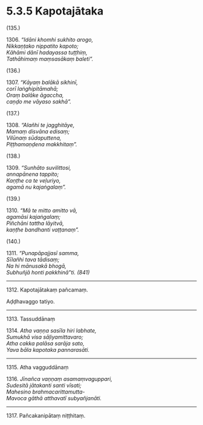 

# 5.3.5 Kapotajātaka




(135.)

1306\. _“Idāni khomhi sukhito arogo,_  
_Nikkaṇṭako nippatito kapoto;_  
_Kāhāmi dānī hadayassa tuṭṭhiṃ,_  
_Tathāhimaṃ maṃsasākaṃ baleti”._  


(136.)

1307\. _“Kāyaṃ balākā sikhinī,_  
_corī laṅghipitāmahā;_  
_Oraṃ balāke āgaccha,_  
_caṇḍo me vāyaso sakhā”._  


(137.)

1308\. _“Alañhi te jagghitāye,_  
_Mamaṃ disvāna edisaṃ;_  
_Vilūnaṃ sūdaputtena,_  
_Piṭṭhamaṇḍena makkhitaṃ”._  


(138.)

1309\. _“Sunhāto suvilittosi,_  
_annapānena tappito;_  
_Kaṇṭhe ca te veḷuriyo,_  
_agamā nu kajaṅgalaṃ”._  


(139.)

1310\. _“Mā te mitto amitto vā,_  
_agamāsi kajaṅgalaṃ;_  
_Piñchāni tattha lāyitvā,_  
_kaṇṭhe bandhanti vaṭṭanaṃ”._  


(140.)

1311\. _“Punapāpajjasī samma,_  
_Sīlañhi tava tādisaṃ;_  
_Na hi mānusakā bhogā,_  
_Subhuñjā honti pakkhinā”ti. (841)_  


---

1312\. Kapotajātakaṃ pañcamaṃ.

  
Aḍḍhavaggo tatiyo.



---

1313\. Tassuddānaṃ



1314\. _Atha vaṇṇa sasīla hiri labhate,_  
_Sumukhā visa sāḷiyamittavaro;_  
_Atha cakka palāsa sarāja sato,_  
_Yava bāla kapotaka pannarasāti._  


---

1315\. Atha vagguddānaṃ



1316\. _Jīnañca vaṇṇaṃ asamaṃvaguppari,_  
_Sudesitā jātakanti santi vīsati;_  
_Mahesino brahmacarittamutta-_  
_Mavoca gāthā atthavatī subyañjanāti._  


---

1317\. Pañcakanipātaṃ niṭṭhitaṃ.





